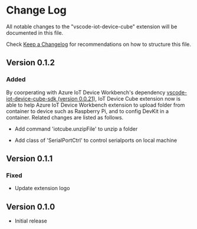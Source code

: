# Change Log

All notable changes to the "vscode-iot-device-cube" extension will be documented in this file.

Check [Keep a Changelog](http://keepachangelog.com/) for recommendations on how to structure this file.

## Version 0.1.2

### Added
By coorperating with Azure IoT Device Workbench's dependency [vscode-iot-device-cube-sdk (version 0.0.21)](https://www.npmjs.com/package/vscode-iot-device-cube-sdk), IoT Device Cube extension now is able to help Azure IoT Device Workbench extension to upload folder from container to device such as Raspberry Pi, and to config DevKit in a container. Related changes are listed as follows.

- Add command 'iotcube.unzipFile' to unzip a folder

- Add class of 'SerialPortCtrl' to control serialports on local machine

## Version 0.1.1

### Fixed

- Update extension logo

## Version 0.1.0

- Initial release